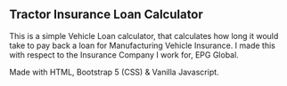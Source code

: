 ## Tractor Insurance Loan Calculator

This is a simple Vehicle Loan calculator, that calculates how long it would take to pay back a loan for Manufacturing Vehicle Insurance. I made this with respect to the Insurance Company I work for, EPG Global.

Made with HTML, Bootstrap 5 (CSS) & Vanilla Javascript.
